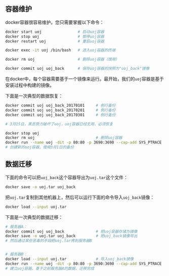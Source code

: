 
## 容器维护

docker容器很容易维护。您只需要掌握以下命令：

```bash
docker start uoj                # 启动uoj容器
docker stop uoj                 # 暂停uoj容器
docker restart uoj              # 重启uoj容器

docker exec -it uoj /bin/bash   # 进入uoj容器的终端

docker rm uoj                   # 删除uoj容器（慎用）

docker commit uoj uoj_back      # 保存uoj容器的快照为"uoj_back"镜像
```

在docker中，每个容器需要基于一个镜像来运行。最开始，我们的`uoj`容器是基于安装过程中构建的镜像。

下面是一次典型的数据恢复：

```bash
docker commit uoj uoj_back_20170101     # 例行备份
docker commit uoj uoj_back_20170201     # 例行备份
docker commit uoj uoj_back_20170301     # 例行备份

# 3月15日，黑恶势力破坏了uoj，uoj容器已经无用，必须恢复

docker stop uoj
docker rm uoj                           # 删除uoj容器
docker run --name uoj -dit -p 80:80 -p 3690:3690 --cap-add SYS_PTRACE  uoj_back_20170301
# 创建新的uoj容器，使用3月1日的备份
```

## 数据迁移

下面的命令可以把`uoj_back`这个容器导出为`uoj.tar`这个文件：
```bash
docker save -o uoj.tar uoj_back
```
把`uoj.tar`复制到其他机器上，然后可以运行下面的命令导入`uoj_back`镜像：
```bash
docker load --input uoj.tar
```

下面是一次典型的数据迁移：
```bash
# 服务器A：
docker commit uoj uoj_back              # 把uoj容器存储为镜像
docker save -o uoj.tar uoj_back         # 把uoj_back镜像导出
# 然后通过某些恶毒的手段把uoj.tar拷到服务器B


# 服务器B：
docker load --input uoj.tar             # 导入uoj_back镜像
docker run --name uoj -dit -p 80:80 -p 3690:3690 --cap-add SYS_PTRACE  uoj_back
# 建立uoj容器，基于之前服务器A的数据，迁移完成
```
